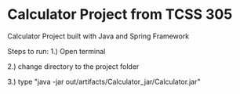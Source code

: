 # Calculator Project from TCSS 305
Calculator Project built with Java and Spring Framework

Steps to run: 
1.) Open terminal

2.) change directory to the project folder

3.) type "java -jar out/artifacts/Calculator_jar/Calculator.jar"
